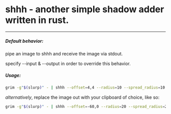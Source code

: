 # shhh - another simple shadow adder written in rust.
-----
##### Default behavior:

pipe an image to shhh and receive the image via stdout. 

specify --input & --output in order to override this behavior.

##### __Usage:__

```bash
grim -g"$(slurp)" - | shhh --offset=4,4 --radius=10 --spread_radius=10 --alpha=40 > image.png
```

_alternatively_, replace the image out with your clipboard of choice, like so:

```bash
grim -g"$(slurp)" - | shhh --offset=-60,0 --radius=20 --spread_radius=20 --alpha=60 | wl-copy --type image/png
```

